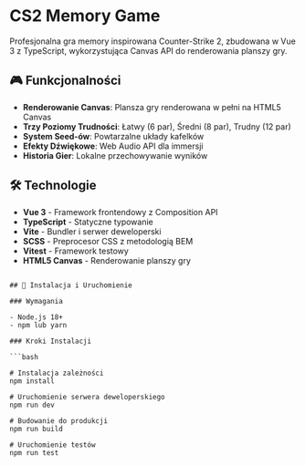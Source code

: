 # CS2 Memory Game

Profesjonalna gra memory inspirowana Counter-Strike 2, zbudowana w Vue 3 z TypeScript, wykorzystująca Canvas API do renderowania planszy gry.

## 🎮 Funkcjonalności

- **Renderowanie Canvas**: Plansza gry renderowana w pełni na HTML5 Canvas
- **Trzy Poziomy Trudności**: Łatwy (6 par), Średni (8 par), Trudny (12 par)
- **System Seed-ów**: Powtarzalne układy kafelków
- **Efekty Dźwiękowe**: Web Audio API dla immersji
- **Historia Gier**: Lokalne przechowywanie wyników

## 🛠️ Technologie

- **Vue 3** - Framework frontendowy z Composition API
- **TypeScript** - Statyczne typowanie
- **Vite** - Bundler i serwer deweloperski
- **SCSS** - Preprocesor CSS z metodologią BEM
- **Vitest** - Framework testowy
- **HTML5 Canvas** - Renderowanie planszy gry

````

## 🚀 Instalacja i Uruchomienie

### Wymagania

- Node.js 18+
- npm lub yarn

### Kroki Instalacji

```bash

# Instalacja zależności
npm install

# Uruchomienie serwera deweloperskiego
npm run dev

# Budowanie do produkcji
npm run build

# Uruchomienie testów
npm run test
````
